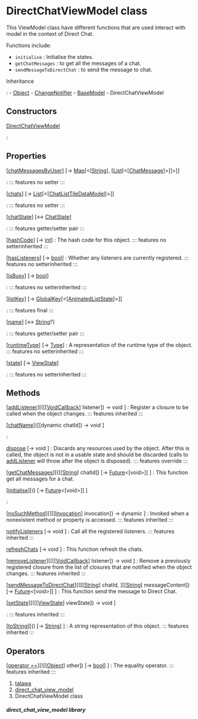 
<div>

# DirectChatViewModel class

</div>


This ViewModel class have different functions that are used interact
with model in the context of Direct Chat.

Functions include:

-   `initialise` : Initialise the states.
-   `getChatMessages` : to get all the messages of a chat.
-   `sendMessageToDirectChat` : to send the message to chat.




Inheritance

:   -   [Object](https://api.flutter.dev/flutter/dart-core/Object-class.html)
    -   [ChangeNotifier](https://api.flutter.dev/flutter/foundation/ChangeNotifier-class.html)
    -   [BaseModel](../view_model_base_view_model/BaseModel-class.html)
    -   DirectChatViewModel



## Constructors

[DirectChatViewModel](../view_model_after_auth_view_models_chat_view_models_direct_chat_view_model/DirectChatViewModel/DirectChatViewModel.html)

:   



## Properties

[[chatMessagesByUser](../view_model_after_auth_view_models_chat_view_models_direct_chat_view_model/DirectChatViewModel/chatMessagesByUser.html)] [→ [Map](https://api.flutter.dev/flutter/dart-core/Map-class.html)[\<[[String](https://api.flutter.dev/flutter/dart-core/String-class.html)], [[List](https://api.flutter.dev/flutter/dart-core/List-class.html)[\<[[ChatMessage](../models_chats_chat_message/ChatMessage-class.html)]\>]]\>]]

:   ::: features
    no setter
    :::

[[chats](../view_model_after_auth_view_models_chat_view_models_direct_chat_view_model/DirectChatViewModel/chats.html)] [→ [List](https://api.flutter.dev/flutter/dart-core/List-class.html)[\<[[ChatListTileDataModel](../models_chats_chat_list_tile_data_model/ChatListTileDataModel-class.html)]\>]]

:   ::: features
    no setter
    :::

[[chatState](../view_model_after_auth_view_models_chat_view_models_direct_chat_view_model/DirectChatViewModel/chatState.html)] [↔ [ChatState](../enums_enums/ChatState.html)]

:   ::: features
    getter/setter pair
    :::

[[hashCode](https://api.flutter.dev/flutter/dart-core/Object/hashCode.html)] [→ [int](https://api.flutter.dev/flutter/dart-core/int-class.html)]
:   The hash code for this object.
    ::: features
    no setterinherited
    :::

[[hasListeners](https://api.flutter.dev/flutter/foundation/ChangeNotifier/hasListeners.html)] [→ [bool](https://api.flutter.dev/flutter/dart-core/bool-class.html)]
:   Whether any listeners are currently registered.
    ::: features
    no setterinherited
    :::

[[isBusy](../view_model_base_view_model/BaseModel/isBusy.html)] [→ [bool](https://api.flutter.dev/flutter/dart-core/bool-class.html)]

:   ::: features
    no setterinherited
    :::

[[listKey](../view_model_after_auth_view_models_chat_view_models_direct_chat_view_model/DirectChatViewModel/listKey.html)] [→ [GlobalKey](https://api.flutter.dev/flutter/widgets/GlobalKey-class.html)[\<[[AnimatedListState](https://api.flutter.dev/flutter/widgets/AnimatedListState-class.html)]\>]]

:   ::: features
    final
    :::

[[name](../view_model_after_auth_view_models_chat_view_models_direct_chat_view_model/DirectChatViewModel/name.html)] [↔ [String](https://api.flutter.dev/flutter/dart-core/String-class.html)?]

:   ::: features
    getter/setter pair
    :::

[[runtimeType](https://api.flutter.dev/flutter/dart-core/Object/runtimeType.html)] [→ [Type](https://api.flutter.dev/flutter/dart-core/Type-class.html)]
:   A representation of the runtime type of the object.
    ::: features
    no setterinherited
    :::

[[state](../view_model_base_view_model/BaseModel/state.html)] [→ [ViewState](../enums_enums/ViewState.html)]

:   ::: features
    no setterinherited
    :::



## Methods

[[addListener](https://api.flutter.dev/flutter/foundation/ChangeNotifier/addListener.html)][([[[VoidCallback](https://api.flutter.dev/flutter/dart-ui/VoidCallback.html)] listener]) → void ]
:   Register a closure to be called when the object changes.
    ::: features
    inherited
    :::

[[chatName](../view_model_after_auth_view_models_chat_view_models_direct_chat_view_model/DirectChatViewModel/chatName.html)]([[dynamic chatId]) → void ]

:   

[dispose](../view_model_after_auth_view_models_chat_view_models_direct_chat_view_model/DirectChatViewModel/dispose.html) [→ void ]
:   Discards any resources used by the object. After this is called, the
    object is not in a usable state and should be discarded (calls to
    [addListener](https://api.flutter.dev/flutter/foundation/ChangeNotifier/addListener.html)
    will throw after the object is disposed).
    ::: features
    override
    :::

[[getChatMessages](../view_model_after_auth_view_models_chat_view_models_direct_chat_view_model/DirectChatViewModel/getChatMessages.html)][([[[String](https://api.flutter.dev/flutter/dart-core/String-class.html)] chatId]) [→ [Future](https://api.flutter.dev/flutter/dart-core/Future-class.html)\<[void\>]] ]
:   This function get all messages for a chat.

[[initialise](../view_model_after_auth_view_models_chat_view_models_direct_chat_view_model/DirectChatViewModel/initialise.html)][() [→ [Future](https://api.flutter.dev/flutter/dart-core/Future-class.html)\<[void\>]] ]

:   

[[noSuchMethod](https://api.flutter.dev/flutter/dart-core/Object/noSuchMethod.html)][([[[Invocation](https://api.flutter.dev/flutter/dart-core/Invocation-class.html)] invocation]) → dynamic ]
:   Invoked when a nonexistent method or property is accessed.
    ::: features
    inherited
    :::

[notifyListeners](https://api.flutter.dev/flutter/foundation/ChangeNotifier/notifyListeners.html) [→ void ]
:   Call all the registered listeners.
    ::: features
    inherited
    :::

[refreshChats](../view_model_after_auth_view_models_chat_view_models_direct_chat_view_model/DirectChatViewModel/refreshChats.html) [→ void ]
:   This function refresh the chats.

[[removeListener](https://api.flutter.dev/flutter/foundation/ChangeNotifier/removeListener.html)][([[[VoidCallback](https://api.flutter.dev/flutter/dart-ui/VoidCallback.html)] listener]) → void ]
:   Remove a previously registered closure from the list of closures
    that are notified when the object changes.
    ::: features
    inherited
    :::

[[sendMessageToDirectChat](../view_model_after_auth_view_models_chat_view_models_direct_chat_view_model/DirectChatViewModel/sendMessageToDirectChat.html)][([[[String](https://api.flutter.dev/flutter/dart-core/String-class.html)] chatId, ][[[String](https://api.flutter.dev/flutter/dart-core/String-class.html)] messageContent]) [→ [Future](https://api.flutter.dev/flutter/dart-core/Future-class.html)\<[void\>]] ]
:   This function send the message to Direct Chat.

[[setState](../view_model_base_view_model/BaseModel/setState.html)][([[[ViewState](../enums_enums/ViewState.html)] viewState]) → void ]

:   ::: features
    inherited
    :::

[[toString](https://api.flutter.dev/flutter/dart-core/Object/toString.html)][() [→ [String](https://api.flutter.dev/flutter/dart-core/String-class.html)] ]
:   A string representation of this object.
    ::: features
    inherited
    :::



## Operators

[[operator ==](https://api.flutter.dev/flutter/dart-core/Object/operator_equals.html)][([[[Object](https://api.flutter.dev/flutter/dart-core/Object-class.html)] other]) [→ [bool](https://api.flutter.dev/flutter/dart-core/bool-class.html)] ]
:   The equality operator.
    ::: features
    inherited
    :::







1.  [talawa](../index.html)
2.  [direct_chat_view_model](../view_model_after_auth_view_models_chat_view_models_direct_chat_view_model/)
3.  DirectChatViewModel class

##### direct_chat_view_model library







